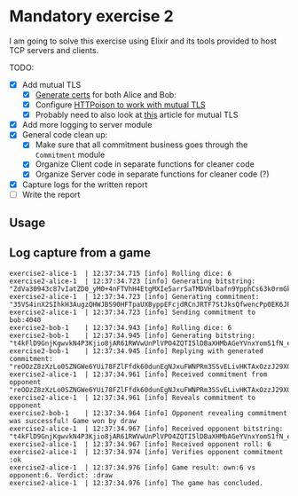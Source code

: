 # Mandatory exercise 2

I am going to solve this exercise using Elixir and its tools provided to host TCP servers and clients. 

TODO:

- [X] Add mutual TLS
  - [X] [Generate certs](https://kevinhoffman.medium.com/mutual-tls-over-grpc-with-elixir-a071d514deb3) for both Alice and Bob:
  - [X] Configure [HTTPoison to work with mutual TLS](https://elixirforum.com/t/2-way-ssl-mutual-tls-with-httpoison-and-hackney/31206/6)
  - [X] Probably need to also look at [this](https://michaelviveros.medium.com/mutual-tls-in-elixir-part-1-httpoison-b8a727669d88) article for mutual TLS
- [X] Add more logging to server module
- [X] General code clean up:
  - [X] Make sure that all commitment business goes through the `Commitment` module
  - [X] Organize Client code in separate functions for cleaner code
  - [X] Organize Server code in separate functions for cleaner code (?)
- [X] Capture logs for the written report
- [ ] Write the report

## Usage






## Log capture from a game

```log
exercise2-alice-1  | 12:37:34.715 [info] Rolling dice: 6
exercise2-alice-1  | 12:37:34.723 [info] Generating bitstring: "ZdVa30943c87vIatZD0_yMO+4nFTVhH4EtgMXIe5arr5aTMDVHlbafn9YpphCs63k0rmGkJ4AWNf6b0CAANwdPeI9eT0iWUsWzxCy+WgF438iK6+nbFIrX8ptvjTBN5CbO5kCGunpTLpL2WNdBAbAGTAd3QydkYA7I1_2wzTx9MsqxGpmDt1il5rs9YysabJdDDPrgsxgCMpNJh81RvHI2yUwosTVXxH0qlykUlxv+PJvAw4WRjIixvHN1qbJsZQvSYsaDpyipyK09HA6kr9yC9EVbkxgqLzo0Q_7gXpWKntAHwAW2XSP9cGxazrGNAOf5WjOqRe9Q1gTQhF3zs0+w=="
exercise2-alice-1  | 12:37:34.723 [info] Generating commitment: "35VS4inX2SIhkH3AugzQHWJBS90HFTpaUXByppEFcjdRCnJRTF7StJksQfwencPp0EK6JPt8sox9yqaMFNinbg=="
exercise2-alice-1  | 12:37:34.723 [info] Sending commitment to bob:4040
exercise2-bob-1    | 12:37:34.943 [info] Rolling dice: 6
exercise2-bob-1    | 12:37:34.945 [info] Generating bitstring: "t4kFlD9GnjKgwvkN4P3Kjio8jAR61RWVwUnPlVPO4ZQTI5lDBaXHMbAGeYVnxYomS1fN_eTcO4W_bAIYEeEjr_lyT8aMR056VN_5XXbsEBBtNdWmwfX2sVzYKoXWeFwSG3djWAkmFSGR_PQw9v+QdZD93rY3FH27jiGFyRGlg8qevOXona0hnKDzhF3gjxFdZRBefGYUMZdecSa+OcEKqqKVM+xjLW2e6auR6dbLCo2+mYvuuXKtJ3YFazafsMGufaT+jqtPggRqvqXAHZ_jg6NKsn6RpFhcRw_cyW8UrrjPnl7jKF5AAvysbY2fTHI3+PUOapl1t7iW0ipRM4Ygew=="
exercise2-bob-1    | 12:37:34.945 [info] Replying with generated commitment: "reOOzZ8zXzLo0SZNGWe6YUi78FZlFfdk60dunEgNJxuFWNPRm3SSvELivHKTAxOzzJ29XGdarD5jNmQTPhYLhg=="
exercise2-alice-1  | 12:37:34.961 [info] Received commitment from opponent "reOOzZ8zXzLo0SZNGWe6YUi78FZlFfdk60dunEgNJxuFWNPRm3SSvELivHKTAxOzzJ29XGdarD5jNmQTPhYLhg=="..
exercise2-alice-1  | 12:37:34.961 [info] Reveals commitment to opponent
exercise2-bob-1    | 12:37:34.964 [info] Opponent revealing commitment was successful! Game won by draw
exercise2-alice-1  | 12:37:34.967 [info] Received opponent bitstring: "t4kFlD9GnjKgwvkN4P3Kjio8jAR61RWVwUnPlVPO4ZQTI5lDBaXHMbAGeYVnxYomS1fN_eTcO4W_bAIYEeEjr_lyT8aMR056VN_5XXbsEBBtNdWmwfX2sVzYKoXWeFwSG3djWAkmFSGR_PQw9v+QdZD93rY3FH27jiGFyRGlg8qevOXona0hnKDzhF3gjxFdZRBefGYUMZdecSa+OcEKqqKVM+xjLW2e6auR6dbLCo2+mYvuuXKtJ3YFazafsMGufaT+jqtPggRqvqXAHZ_jg6NKsn6RpFhcRw_cyW8UrrjPnl7jKF5AAvysbY2fTHI3+PUOapl1t7iW0ipRM4Ygew=="
exercise2-alice-1  | 12:37:34.967 [info] Received opponent roll: 6
exercise2-alice-1  | 12:37:34.974 [info] Verifies opponent commitment :ok
exercise2-alice-1  | 12:37:34.976 [info] Game result: own:6 vs opponent:6. Verdict: :draw
exercise2-alice-1  | 12:37:34.976 [info] The game has concluded.
```